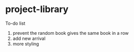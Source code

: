 # project-library

To-do list 
1. prevent the random book gives the same book in a row
2. add new arrival
3. more styling